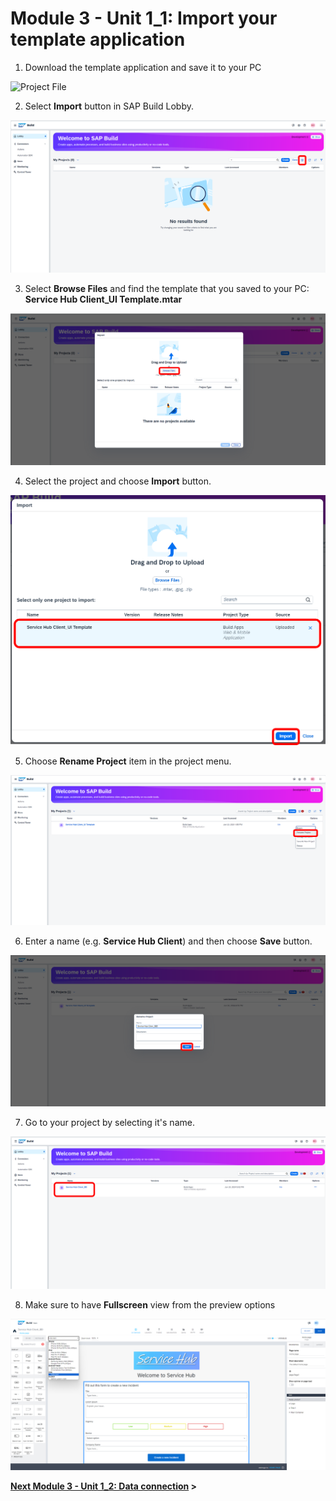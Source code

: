 # Module 3 - Unit 1_1: Import your template application 

1. Download the template application and save it to your PC

![Project File](./Service%20Hub%20Client_UI%20Template.mtar)

2. Select **Import** button in SAP Build Lobby.

![](/documentation/SAP%20Build%20Apps/Service%20Hub%20Admin%20App/screenshots/Picture177.png)

3. Select **Browse Files** and find the template that you saved to your PC: **Service Hub Client_UI Template.mtar**

![](/documentation/SAP%20Build%20Apps/Service%20Hub%20Admin%20App/screenshots/Picture178.png)

4. Select the project and choose **Import** button.

![](../screenshots/Picture201.png)

5. Choose **Rename Project** item in the project menu. 

![](../screenshots/Picture202.png)

6.  Enter a name (e.g. **Service Hub Client**) and then choose **Save** button.

![](../screenshots/Picture203.png)

7. Go to your project by selecting it's name.

![](../screenshots/Picture204.png)

8. Make sure to have **Fullscreen** view from the preview options 

![](../screenshots/Picture205.png)



**[Next Module 3 - Unit 1_2: Data connection](../2_Data%20connection/Readme.md) >**

